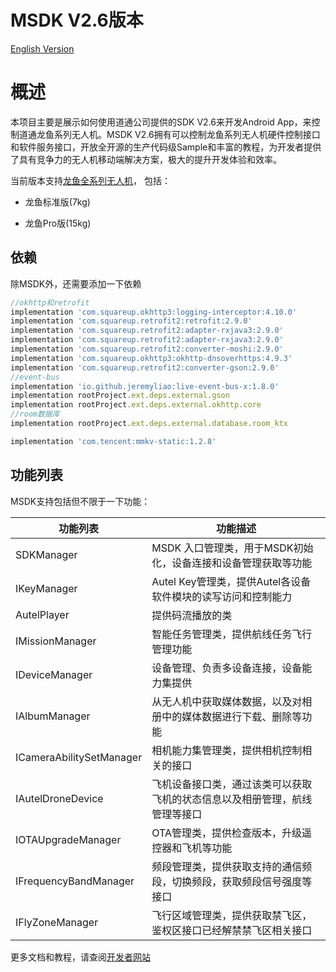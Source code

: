 # MSDK V2.6版本

[English Version](README.md)

# 概述

本项目主要是展示如何使用道通公司提供的SDK V2.6来开发Android App，来控制道通龙鱼系列无人机。MSDK V2.6拥有可以控制龙鱼系列无人机硬件控制接口和软件服务接口，开放全开源的生产代码级Sample和丰富的教程，为开发者提供了具有竞争力的无人机移动端解决方案，极大的提升开发体验和效率。

当前版本支持[龙鱼全系列无人机](https://www.autelrobotics.cn/productdetail/dragonfish-series-drones/)， 包括：

* 龙鱼标准版(7kg)

* 龙鱼Pro版(15kg)

## 依赖

除MSDK外，还需要添加一下依赖
```js
//okhttp和retrofit
implementation 'com.squareup.okhttp3:logging-interceptor:4.10.0'
implementation 'com.squareup.retrofit2:retrofit:2.9.0'
implementation 'com.squareup.retrofit2:adapter-rxjava3:2.9.0'
implementation 'com.squareup.retrofit2:adapter-rxjava3:2.9.0'
implementation 'com.squareup.retrofit2:converter-moshi:2.9.0'
implementation 'com.squareup.okhttp3:okhttp-dnsoverhttps:4.9.3'
implementation 'com.squareup.retrofit2:converter-gson:2.9.0'
//event-bus
implementation 'io.github.jeremyliao:live-event-bus-x:1.8.0'
implementation rootProject.ext.deps.external.gson
implementation rootProject.ext.deps.external.okhttp.core
//room数据库
implementation rootProject.ext.deps.external.database.room_ktx

implementation 'com.tencent:mmkv-static:1.2.8'
```

## 功能列表

MSDK支持包括但不限于一下功能：

| 功能列表                 | 功能描述                                                     |
| ------------------------ | ------------------------------------------------------------ |
| SDKManager               | MSDK 入口管理类，用于MSDK初始化，设备连接和设备管理获取等功能 |
| IKeyManager              | Autel Key管理类，提供Autel各设备软件模块的读写访问和控制能力 |
| AutelPlayer              | 提供码流播放的类                                             |
| IMissionManager          | 智能任务管理类，提供航线任务飞行管理功能                     |
| IDeviceManager           | 设备管理、负责多设备连接，设备能力集提供                     |
| IAlbumManager            | 从无人机中获取媒体数据，以及对相册中的媒体数据进行下载、删除等功能 |
| ICameraAbilitySetManager | 相机能力集管理类，提供相机控制相关的接口                     |
| IAutelDroneDevice        | 飞机设备接口类，通过该类可以获取飞机的状态信息以及相册管理，航线管理等接口 |
| IOTAUpgradeManager       | OTA管理类，提供检查版本，升级遥控器和飞机等功能              |
| IFrequencyBandManager    | 频段管理类，提供获取支持的通信频段，切换频段，获取频段信号强度等接口 |
| IFlyZoneManager          | 飞行区域管理类，提供获取禁飞区，鉴权区接口已经解禁禁飞区相关接口 |


更多文档和教程，请查阅[开发者网站](https://developer.autelrobotics.cn/doc/v2.6/mobile_sdk/cn/00/1)